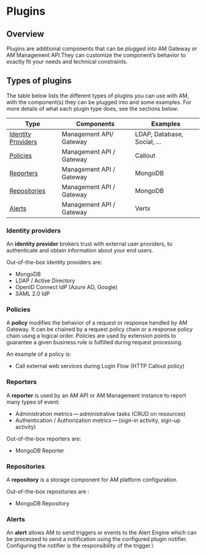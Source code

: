 # Plugins

## Overview

Plugins are additional components that can be _plugged into_ AM Gateway or AM Management API.They can customize the component’s behavior to exactly fit your needs and technical constraints.

## Types of plugins

The table below lists the different types of plugins you can use with AM, with the component(s) they can be plugged into and some examples. For more details of what each plugin type does, see the sections below.

| Type                                        | Components               | Examples                   |
| ------------------------------------------- | ------------------------ | -------------------------- |
| [Identity Providers](./#identity-providers) | Management API/ Gateway  | LDAP, Database, Social, …​ |
| [Policies](./#policies)                     | Management API / Gateway | Callout                    |
| [Reporters](./#reporters)                   | Management API / Gateway | MongoDB                    |
| [Repositories](./#repositories)             | Management API / Gateway | MongoDB                    |
| [Alerts](./#alerts)                         | Management API / Gateway | Vertx                      |

### Identity providers

An **identity provider** brokers trust with external user providers, to authenticate and obtain information about your end users.

Out-of-the-box identity providers are:

* MongoDB
* LDAP / Active Directory
* OpenID Connect IdP (Azure AD, Google)
* SAML 2.0 IdP

### Policies

A **policy** modifies the behavior of a request or response handled by AM Gateway. It can be chained by a request policy chain or a response policy chain using a logical order. Policies are used by extension points to guarantee a given business rule is fulfilled during request processing.

An example of a policy is:

* Call external web services during Login Flow (HTTP Callout policy)

### Reporters

A **reporter** is used by an AM API or AM Management instance to report many types of event:

* Administration metrics — administrative tasks (CRUD on resources)
* Authentication / Authorization metrics — (sign-in activity, sign-up activity)

Out-of-the-box reporters are:

* MongoDB Reporter

### Repositories

A **repository** is a storage component for AM platform configuration.

Out-of-the-box repositories are :

* MongoDB Repository

### Alerts

An **alert** allows AM to send triggers or events to the Alert Engine which can be processed to send a notification using the configured plugin notifier. Configuring the notifier is the responsibility of the trigger.\\
